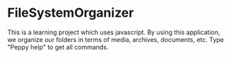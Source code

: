 # FileSystemOrganizer
This is a learning project which uses javascript. By using this application, we organize our folders in terms of media, archives, documents, etc. 
Type "Peppy help" to get all commands.
